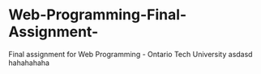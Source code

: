 # Web-Programming-Final-Assignment-
Final assignment for Web Programming - Ontario Tech University
asdasd
hahahahaha